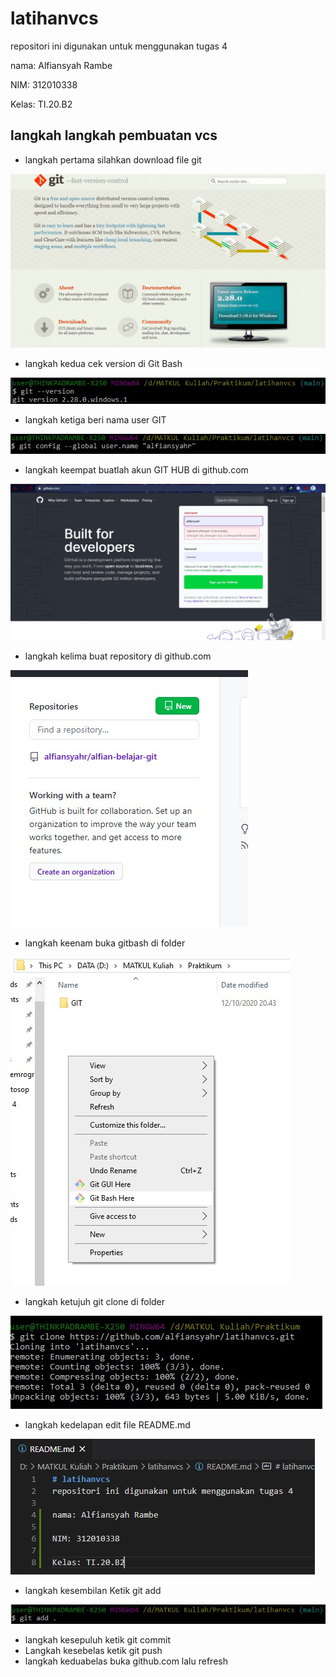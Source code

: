 # latihanvcs
repositori ini digunakan untuk menggunakan tugas 4

nama: Alfiansyah Rambe 

NIM: 312010338

Kelas: TI.20.B2

## langkah langkah pembuatan vcs
* langkah pertama silahkan download file git

![git pict](gambar/git-download.jpg)

* langkah kedua cek version di Git Bash

![git pict](gambar/git-versi.jpg)

* langkah ketiga beri nama user GIT

![git pict](gambar/git-user.jpg)

* langkah keempat buatlah akun GIT HUB di github.com

![git pict](gambar/buat-akungit.jpg)

* langkah kelima buat repository di github.com

![git pict](gambar/new-repo.jpg)

* langkah keenam buka gitbash di folder

![git pict](gambar/gitubashhere.jpg)

* langkah ketujuh git clone di folder

![git pict](gambar/git-clone.jpg)

* langkah kedelapan edit file README.md

![git picture](gambar/edit-file.jpg)

* langkah kesembilan Ketik git add 

![git picture](gambar/git-add.jpg)

* langkah kesepuluh ketik git commit
* Langkah kesebelas ketik git push
* langkah keduabelas buka github.com lalu refresh